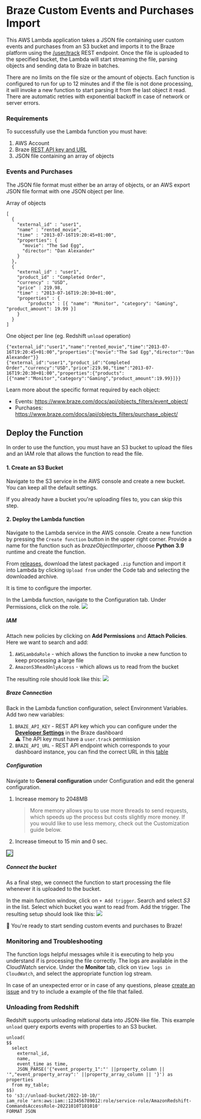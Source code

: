 # Braze Custom Events and Purchases Import

This AWS Lambda application takes a JSON file containing user custom events and purchases from an S3 bucket and imports it to the Braze platform using the [/user/track](https://www.braze.com/docs/api/endpoints/user_data/post_user_track/) REST endpoint. Once the file is uploaded to the specified bucket, the Lambda will start streaming the file, parsing objects and sending data to Braze in batches.

There are no limits on the file size or the amount of objects. Each function is configured to run for up to 12 minutes and if the file is not done processing, it will invoke a new function to start parsing it from the last object it read. There are automatic retries with exponential backoff in case of network or server errors.

### Requirements

To successfully use the Lambda function you must have:

1. AWS Account
2. Braze [REST API key and URL](https://www.braze.com/docs/api/basics/)
3. JSON file containing an array of objects

### Events and Purchases

The JSON file format must either be an array of objects, or an AWS export JSON file format with one JSON object per line.

Array of objects

    [
      {
        "external_id" : "user1",
        "name" : "rented_movie",
        "time" : "2013-07-16T19:20:45+01:00",
        "properties": {
          "movie": "The Sad Egg",
          "director": "Dan Alexander"
        }
      },
      {
        "external_id" : "user1",
        "product_id" : "Completed Order",
        "currency" : "USD",
        "price" : 219.98,
        "time" : "2013-07-16T19:20:30+01:00",
        "properties" : {
            "products" : [{ "name": "Monitor", "category": "Gaming", "product_amount": 19.99 }]
        }
      }
    ]


One object per line (eg. Redshift `unload` operation)

    {"external_id":"user1","name":"rented_movie","time":"2013-07-16T19:20:45+01:00","properties":{"movie":"The Sad Egg","director":"Dan Alexander"}}
    {"external_id":"user1","product_id":"Completed Order","currency":"USD","price":219.98,"time":"2013-07-16T19:20:30+01:00","properties":{"products":[{"name":"Monitor","category":"Gaming","product_amount":19.99}]}}

Learn more about the specific format required by each object:

- Events: https://www.braze.com/docs/api/objects_filters/event_object/
- Purchases: https://www.braze.com/docs/api/objects_filters/purchase_object/

## Deploy the Function

In order to use the function, you must have an S3 bucket to upload the files and an IAM role that allows the function to read the file.

#### 1. Create an S3 Bucket

Navigate to the S3 service in the AWS console and create a new bucket. You can keep all the default settings.

If you already have a bucket you're uploading files to, you can skip this step.

#### 2. Deploy the Lambda function

Navigate to the Lambda service in the AWS console. Create a new function by pressing the `Create function` button in the upper right corner. Provide a name for the function such as _brazeObjectImporter_, choose **Python 3.9** runtime and create the function.

From [releases](https://github.com/braze-inc/growth-shares-lambda-events-purchases-import/releases), download the latest packaged `.zip` function and import it into Lambda by clicking `Upload from` under the Code tab and selecting the downloaded archive.

It is time to configure the importer.

In the Lambda function, navigate to the Configuration tab. Under Permissions, click on the role.
<kbd><img src="./images/role.png"></kbd>

##### IAM

Attach new policies by clicking on **Add Permissions** and **Attach Policies**. Here we want to search and add:

1. `AWSLambdaRole` - which allows the function to invoke a new function to keep processing a large file
2. `AmazonS3ReadOnlyAccess` - which allows us to read from the bucket

The resulting role should look like this:
<kbd><img src="./images/iam.png"></kbd>

##### Braze Connection

Back in the Lambda function configuration, select Environment Variables. Add two new variables:

1. `BRAZE_API_KEY` - REST API key which you can configure under the [**Developer Settings**](https://www.braze.com/docs/api/basics/#rest-api-key) in the Braze dashboard  
   :warning: The API key must have a `user.track` permission
2. `BRAZE_API_URL` - REST API endpoint which corresponds to your dashboard instance, you can find the correct URL in this [table](https://www.braze.com/docs/api/basics/#api-definitions)

##### Configuration

Navigate to **General configuration** under Configuration and edit the general configuration.

1. Increase memory to 2048MB
   > More memory allows you to use more threads to send requests, which speeds up the process but costs slightly more money. If you would like to use less memory, check out the Customization guide below.
2. Increase timeout to 15 min and 0 sec.

<kbd><img src="./images/configuration.png" style="border: 1px solid"></kbd>

##### Connect the bucket

As a final step, we connect the function to start processing the file whenever it is uploaded to the bucket.

In the main function window, click on `+ Add trigger`. Search and select _S3_ in the list. Select which bucket you want to read from. Add the trigger. The resulting setup should look like this:
<kbd><img src="./images/trigger.png"></kbd>

:tada: You're ready to start sending custom events and purchases to Braze!


### Monitoring and Troubleshooting

The function logs helpful messages while it is executing to help you understand if is processing the file correctly. The logs are available in the CloudWatch service. Under the **Monitor** tab, click on `View logs in CloudWatch`, and select the appropriate function log stream.

In case of an unexpected error or in case of any questions, please [create an issue](https://github.com/braze-inc/growth-shares-lambda-events-purchases-import/issues) and try to include a example of the file that failed.

### Unloading from Redshift

Redshift supports unloading relational data into JSON-like file. This example `unload` query exports events with properties to an S3 bucket.

    unload(
    $$
      select
        external_id,
        name,
        event_time as time,
        JSON_PARSE('{"event_property_1":"' ||property_column || '","event_property_array":' ||property_array_column || '}') as properties
      from my_table;
    $$)
    to 's3://unload-bucket/2022-10-10/'
    iam_role 'arn:aws:iam::123456789012:role/service-role/AmazonRedshift-CommandsAccessRole-20221010T101010'
    FORMAT JSON
